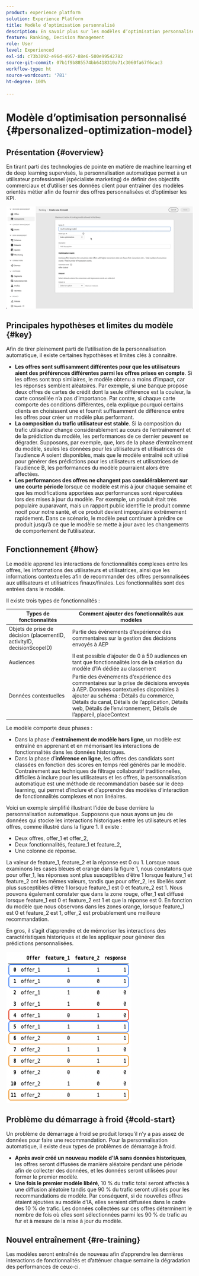 ```yaml
---
product: experience platform
solution: Experience Platform
title: Modèle d’optimisation personnalisé
description: En savoir plus sur les modèles d’optimisation personnalisée
feature: Ranking, Decision Management
role: User
level: Experienced
exl-id: c73b3092-e96d-4957-88e6-500e99542782
source-git-commit: 07b1f9b885574bb6418310a71c3060fa67f6cac3
workflow-type: ht
source-wordcount: '781'
ht-degree: 100%

---
```


# Modèle d’optimisation personnalisé {#personalized-optimization-model}

## Présentation {#overview}

En tirant parti des technologies de pointe en matière de machine learning et de deep learning supervisés, la personnalisation automatique permet à un utilisateur professionnel (spécialiste marketing) de définir des objectifs commerciaux et d’utiliser ses données client pour entraîner des modèles orientés métier afin de fournir des offres personnalisées et d’optimiser les KPI.

![](../../rn/assets/do-not-localize/ai-ranking.gif)

## Principales hypothèses et limites du modèle {#key}

Afin de tirer pleinement parti de l’utilisation de la personnalisation automatique, il existe certaines hypothèses et limites clés à connaître.

* **Les offres sont suffisamment différentes pour que les utilisateurs aient des préférences différentes parmi les offres prises en compte**. Si les offres sont trop similaires, le modèle obtenu a moins d’impact, car les réponses semblent aléatoires.
Par exemple, si une banque propose deux offres de cartes de crédit dont la seule différence est la couleur, la carte conseillée n’a pas d’importance. Par contre, si chaque carte comporte des conditions différentes, cela explique pourquoi certains clients en choisissent une et fournit suffisamment de différence entre les offres pour créer un modèle plus performant.
* **La composition du trafic utilisateur est stable**. Si la composition du trafic utilisateur change considérablement au cours de l’entraînement et de la prédiction du modèle, les performances de ce dernier peuvent se dégrader. Supposons, par exemple, que, lors de la phase d’entraînement du modèle, seules les données pour les utilisateurs et utilisatrices de l’audience A soient disponibles, mais que le modèle entraîné soit utilisé pour générer des prédictions pour les utilisateurs et utilisatrices de l’audience B, les performances du modèle pourraient alors être affectées.
* **Les performances des offres ne changent pas considérablement sur une courte période** lorsque ce modèle est mis à jour chaque semaine et que les modifications apportées aux performances sont répercutées lors des mises à jour du modèle. Par exemple, un produit était très populaire auparavant, mais un rapport public identifie le produit comme nocif pour notre santé, et ce produit devient impopulaire extrêmement rapidement. Dans ce scénario, le modèle peut continuer à prédire ce produit jusqu’à ce que le modèle se mette à jour avec les changements de comportement de l’utilisateur.

## Fonctionnement {#how}

Le modèle apprend les interactions de fonctionnalités complexes entre les offres, les informations des utilisateurs et utilisatrices, ainsi que les informations contextuelles afin de recommander des offres personnalisées aux utilisateurs et utilisatrices finaux/finales. Les fonctionnalités sont des entrées dans le modèle.

Il existe trois types de fonctionnalités :

| Types de fonctionnalités | Comment ajouter des fonctionnalités aux modèles |
|--------------|----------------------------|
| Objets de prise de décision (placementID, activityID, decisionScopeID) | Partie des événements d’expérience des commentaires sur la gestion des décisions envoyés à AEP |
| Audiences | Il est possible d’ajouter de 0 à 50 audiences en tant que fonctionnalités lors de la création du modèle d’IA dédiée au classement |
| Données contextuelles | Partie des événements d’expérience des commentaires sur la prise de décisions envoyés à AEP. Données contextuelles disponibles à ajouter au schéma : Détails du commerce, Détails du canal, Détails de l’application, Détails web, Détails de l’environnement, Détails de l’appareil, placeContext |

Le modèle comporte deux phases :

* Dans la phase d’**entraînement de modèle hors ligne**, un modèle est entraîné en apprenant et en mémorisant les interactions de fonctionnalités dans les données historiques.
* Dans la phase d’**inférence en ligne**, les offres des candidats sont classées en fonction des scores en temps réel générés par le modèle. Contrairement aux techniques de filtrage collaboratif traditionnelles, difficiles à inclure pour les utilisateurs et les offres, la personnalisation automatique est une méthode de recommandation basée sur le deep learning, qui permet d’inclure et d’apprendre des modèles d’interaction de fonctionnalités complexes et non linéaires.

Voici un exemple simplifié illustrant l’idée de base derrière la personnalisation automatique. Supposons que nous ayons un jeu de données qui stocke les interactions historiques entre les utilisateurs et les offres, comme illustré dans la figure 1. Il existe :
* Deux offres, offer_1 et offer_2,
* Deux fonctionnalités, feature_1 et feature_2,
* Une colonne de réponse.

La valeur de feature_1, feature_2 et la réponse est 0 ou 1. Lorsque nous examinons les cases bleues et orange dans la figure 1, nous constatons que pour offer_1, les réponses sont plus susceptibles d’être 1 lorsque feature_1 et feature_2 ont les mêmes valeurs, tandis que pour offer_2, les libellés sont plus susceptibles d’être 1 lorsque feature_1 est 0 et feature_2 est 1. Nous pouvons également constater que dans la zone rouge, offer_1 est diffusé lorsque feature_1 est 0 et feature_2 est 1 et que la réponse est 0. En fonction du modèle que nous observons dans les zones orange, lorsque feature_1 est 0 et feature_2 est 1, offer_2 est probablement une meilleure recommandation.

En gros, il s’agit d’apprendre et de mémoriser les interactions des caractéristiques historiques et de les appliquer pour générer des prédictions personnalisées.

![](../assets/perso-ranking-schema.png)

## Problème du démarrage à froid {#cold-start}

Un problème de démarrage à froid se produit lorsqu’il n’y a pas assez de données pour faire une recommandation. Pour la personnalisation automatique, il existe deux types de problèmes de démarrage à froid.

* **Après avoir créé un nouveau modèle d’IA sans données historiques**, les offres seront diffusées de manière aléatoire pendant une période afin de collecter des données, et les données seront utilisées pour former le premier modèle.
* **Une fois le premier modèle libéré**, 10 % du trafic total seront affectés à une diffusion aléatoire tandis que 90 % du trafic seront utilisés pour les recommandations de modèle. Par conséquent, si de nouvelles offres étaient ajoutées au modèle d’IA, elles seraient diffusées dans le cadre des 10 % de trafic. Les données collectées sur ces offres déterminent le nombre de fois où elles sont sélectionnées parmi les 90 % de trafic au fur et à mesure de la mise à jour du modèle.

## Nouvel entraînement {#re-training}

Les modèles seront entraînés de nouveau afin d’apprendre les dernières interactions de fonctionnalités et d’atténuer chaque semaine la dégradation des performances de ceux-ci.
